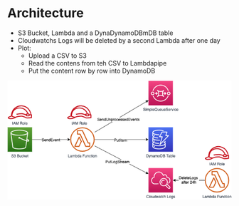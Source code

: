 # Architecture

* S3 Bucket, Lambda and a DynaDynamoDBmDB table
* Cloudwatchs Logs will be deleted by a second Lambda after one day
* Plot:
  * Upload a CSV to S3
  * Read the contens from teh CSV to Lambdapipe
  * Put the content row by row into DynamoDB

![Diagramm](./architecture.png)